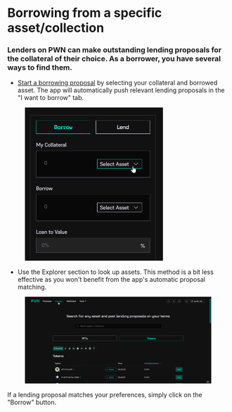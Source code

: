 # Borrowing from a specific asset/collection

### Lenders on PWN can make outstanding lending proposals for the collateral of their choice. As a borrower, you have several ways to find them.



* [Start a borrowing proposal](creating-a-borrowing-proposal.md) by selecting your collateral and borrowed asset. The app will automatically push relevant lending proposals in the "I want to borrow" tab.

<figure><img src="../../.gitbook/assets/image (10).png" alt="" width="314"><figcaption></figcaption></figure>

* Use the Explorer section to look up assets. This method is a bit less effective as you won't benefit from the app's automatic proposal matching.&#x20;

<figure><img src="../../.gitbook/assets/image (9).png" alt=""><figcaption></figcaption></figure>

If a lending proposal matches your preferences, simply click on the "Borrow" button.
